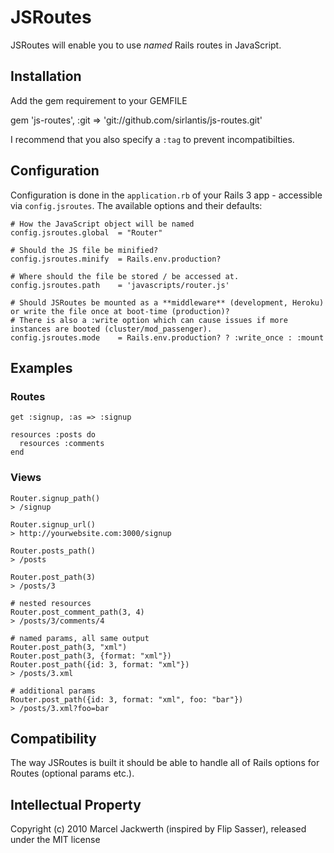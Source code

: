 JSRoutes
=
JSRoutes will enable you to use *named* Rails routes in JavaScript.

Installation
-
Add the gem requirement to your GEMFILE

  gem 'js-routes', :git => 'git://github.com/sirlantis/js-routes.git'

I recommend that you also specify a `:tag` to prevent incompatibilties.

Configuration
-
Configuration is done in the `application.rb` of your Rails 3 app - accessible via `config.jsroutes`. The available options and their defaults:

    # How the JavaScript object will be named
    config.jsroutes.global  = "Router"

    # Should the JS file be minified?
    config.jsroutes.minify  = Rails.env.production?

    # Where should the file be stored / be accessed at.
    config.jsroutes.path    = 'javascripts/router.js'

    # Should JSRoutes be mounted as a **middleware** (development, Heroku) or write the file once at boot-time (production)?
    # There is also a :write option which can cause issues if more instances are booted (cluster/mod_passenger).
    config.jsroutes.mode    = Rails.env.production? ? :write_once : :mount

Examples
-

### Routes
    get :signup, :as => :signup

    resources :posts do
      resources :comments
    end

### Views

    Router.signup_path()
    > /signup

    Router.signup_url()
    > http://yourwebsite.com:3000/signup

    Router.posts_path()
    > /posts

    Router.post_path(3)
    > /posts/3

    # nested resources
    Router.post_comment_path(3, 4)
    > /posts/3/comments/4

    # named params, all same output
    Router.post_path(3, "xml")
    Router.post_path(3, {format: "xml"})
    Router.post_path({id: 3, format: "xml"})
    > /posts/3.xml

    # additional params
    Router.post_path({id: 3, format: "xml", foo: "bar"})
    > /posts/3.xml?foo=bar

Compatibility
-
The way JSRoutes is built it should be able to handle all of Rails options for Routes (optional params etc.).

Intellectual Property
-
Copyright (c) 2010 Marcel Jackwerth (inspired by Flip Sasser), released under the MIT license